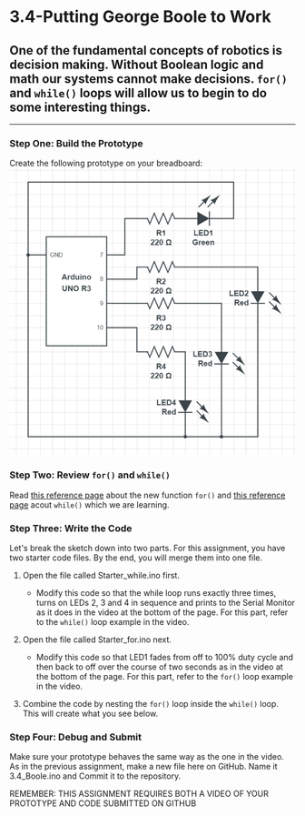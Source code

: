 # 3.4-Putting George Boole to Work
## One of the fundamental concepts of robotics is decision making.  Without Boolean logic and math our systems cannot make decisions.  `for()` and `while()` loops will allow us to begin to do some interesting things.
---
### Step One: Build the Prototype
Create the following prototype on your breadboard:
![Boole prototype](https://github.com/WHS-Robotics-Classes/3.4-Putting_George_Boole_to_Work/blob/main/Boole_Circuit.PNG?raw=true)

### Step Two: Review `for()` and `while()`
Read [this reference page](https://www.arduino.cc/reference/en/language/structure/control-structure/for/) about the new function `for()` and [this reference page](https://www.arduino.cc/reference/en/language/structure/control-structure/while/) acout `while()` which we are learning.  

### Step Three: Write the Code
Let's break the sketch down into two parts.  For this assignment, you have two starter code files.  By the end, you will merge them into one file.  

1. Open the file called Starter_while.ino first.
    - Modify this code so that the while loop runs exactly three times, turns on LEDs 2, 3 and 4 in sequence and prints to the Serial Monitor as it does in the video at the bottom of the page.  For this part, refer to the `while()` loop example in the video.
    
2. Open the file called Starter_for.ino next.
    - Modify this code so that LED1 fades from off to 100% duty cycle and then back to off over the course of two seconds as in the video at the bottom of the page.  For this part, refer to the `for()` loop example in the video.

3. Combine the code by nesting the `for()` loop inside the `while()` loop.  This will create what you see below.  

### Step Four: Debug and Submit
Make sure your prototype behaves the same way as the one in the video. As in the previous assignment, make a new file here on GitHub. Name it 3.4_Boole.ino and Commit it to the repository.

REMEMBER: THIS ASSIGNMENT REQUIRES BOTH A VIDEO OF YOUR PROTOTYPE AND CODE SUBMITTED ON GITHUB
